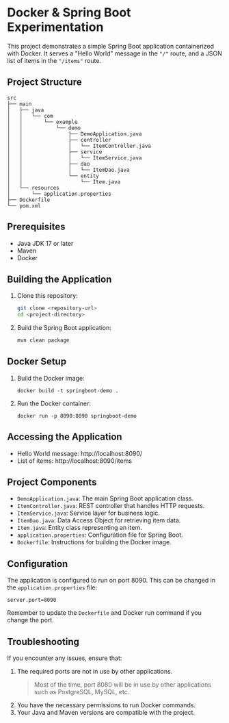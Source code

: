 # Docker & Spring Boot Experimentation

This project demonstrates a simple Spring Boot application containerized with Docker. It serves a "Hello World" message
in the `"/"` route, and a JSON list of items in the `"/items"` route.

## Project Structure

```
src
├── main
│   ├── java
│   │   └── com
│   │       └── example
│   │           └── demo
│   │               ├── DemoApplication.java
│   │               ├── controller
│   │               │   └── ItemController.java
│   │               ├── service
│   │               │   └── ItemService.java
│   │               ├── dao
│   │               │   └── ItemDao.java
│   │               └── entity
│   │                   └── Item.java
│   └── resources
│       └── application.properties
├── Dockerfile
└── pom.xml
```

## Prerequisites

- Java JDK 17 or later
- Maven
- Docker

## Building the Application

1. Clone this repository:

   ```bash
   git clone <repository-url>
   cd <project-directory>
   ```

2. Build the Spring Boot application:
   
   ```bash
   mvn clean package
   ```

## Docker Setup

1. Build the Docker image:
   ```
   docker build -t springboot-demo .
   ```

2. Run the Docker container:
   ```
   docker run -p 8090:8090 springboot-demo
   ```

## Accessing the Application

- Hello World message: http://localhost:8090/
- List of items: http://localhost:8090/items

## Project Components

- `DemoApplication.java`: The main Spring Boot application class.
- `ItemController.java`: REST controller that handles HTTP requests.
- `ItemService.java`: Service layer for business logic.
- `ItemDao.java`: Data Access Object for retrieving item data.
- `Item.java`: Entity class representing an item.
- `application.properties`: Configuration file for Spring Boot.
- `Dockerfile`: Instructions for building the Docker image.

## Configuration

The application is configured to run on port 8090. This can be changed in the `application.properties` file:

```
server.port=8090
```

Remember to update the `Dockerfile` and Docker run command if you change the port.

## Troubleshooting

If you encounter any issues, ensure that:

1. The required ports are not in use by other applications.
   > Most of the time, port 8080 will be in use by other applications such as PostgreSQL, MySQL, etc.
2. You have the necessary permissions to run Docker commands.
3. Your Java and Maven versions are compatible with the project.
